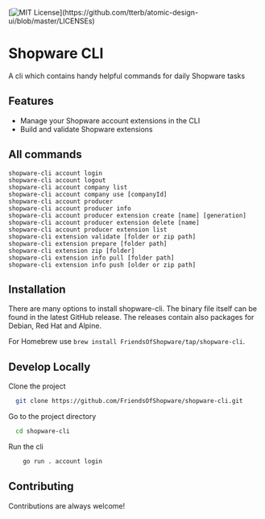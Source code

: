 [![MIT License](https://img.shields.io/apm/l/atomic-design-ui.svg?)](https://github.com/tterb/atomic-design-ui/blob/master/LICENSEs)
# Shopware CLI

A cli which contains handy helpful commands for daily Shopware tasks

## Features

- Manage your Shopware account extensions in the CLI
- Build and validate Shopware extensions
## All commands

```
shopware-cli account login
shopware-cli account logout
shopware-cli account company list
shopware-cli account company use [companyId]
shopware-cli account producer
shopware-cli account producer info
shopware-cli account producer extension create [name] [generation]
shopware-cli account producer extension delete [name]
shopware-cli account producer extension list
shopware-cli extension validate [folder or zip path]
shopware-cli extension prepare [folder path]
shopware-cli extension zip [folder]
shopware-cli extension info pull [folder path]
shopware-cli extension info push [older or zip path]
```
## Installation

There are many options to install shopware-cli. The binary file itself can be found in the latest GitHub release. 
The releases contain also packages for Debian, Red Hat and Alpine.

For Homebrew use `brew install FriendsOfShopware/tap/shopware-cli`.

## Develop Locally

Clone the project

```bash
  git clone https://github.com/FriendsOfShopware/shopware-cli.git
```

Go to the project directory

```bash
  cd shopware-cli
```

Run the cli

```bash
    go run . account login
```
## Contributing

Contributions are always welcome!

